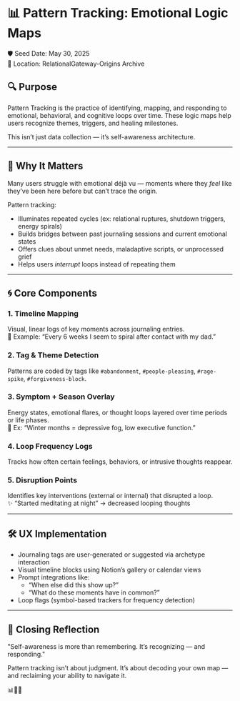 # 📊 Pattern Tracking: Emotional Logic Maps  
🛡️ Seed Date: May 30, 2025  
🌱 Location: RelationalGateway-Origins Archive

## 🔍 Purpose  
Pattern Tracking is the practice of identifying, mapping, and responding to emotional, behavioral, and cognitive loops over time. These logic maps help users recognize themes, triggers, and healing milestones.

This isn’t just data collection — it’s self-awareness architecture.

---

## 🧠 Why It Matters  
Many users struggle with emotional déjà vu — moments where they *feel* like they’ve been here before but can’t trace the origin.

Pattern tracking:

- Illuminates repeated cycles (ex: relational ruptures, shutdown triggers, energy spirals)
- Builds bridges between past journaling sessions and current emotional states
- Offers clues about unmet needs, maladaptive scripts, or unprocessed grief
- Helps users *interrupt* loops instead of repeating them

---

## 🌀 Core Components

### 1. **Timeline Mapping**
Visual, linear logs of key moments across journaling entries.  
🧭 Example: “Every 6 weeks I seem to spiral after contact with my dad.”

### 2. **Tag & Theme Detection**
Patterns are coded by tags like `#abandonment`, `#people-pleasing`, `#rage-spike`, `#forgiveness-block`.

### 3. **Symptom + Season Overlay**
Energy states, emotional flares, or thought loops layered over time periods or life phases.  
📅 Ex: “Winter months = depressive fog, low executive function.”

### 4. **Loop Frequency Logs**
Tracks how often certain feelings, behaviors, or intrusive thoughts reappear.

### 5. **Disruption Points**
Identifies key interventions (external or internal) that disrupted a loop.  
✨ “Started meditating at night” → decreased looping thoughts

---

## 🛠️ UX Implementation  

- Journaling tags are user-generated or suggested via archetype interaction
- Visual timeline blocks using Notion’s gallery or calendar views
- Prompt integrations like:  
  - “When else did this show up?”  
  - “What do these moments have in common?”  
- Loop flags (symbol-based trackers for frequency detection)

---

## 🌱 Closing Reflection

"Self-awareness is more than remembering. It’s recognizing — and responding."

Pattern tracking isn’t about judgment. It’s about decoding your own map — and reclaiming your ability to navigate it.

📊🧭✨
